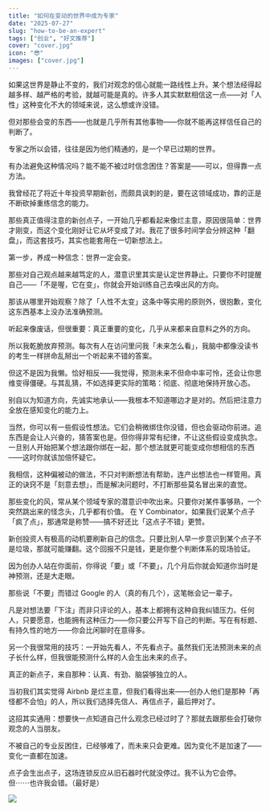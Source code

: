 ```yaml
---
title: "如何在变动的世界中成为专家"
date: "2025-07-27"
slug: "how-to-be-an-expert"
tags: ["创业", "好文推荐"]
cover: "cover.jpg"
icon: "😎"
images: ["cover.jpg"]
---
```

如果这世界是静止不变的，我们对观念的信心就能一路线性上升。某个想法经得起越多样、越严格的考验，就越可能是真的。许多人其实默默相信这一点——对「人性」这种变化不大的领域来说，这么想或许没错。



但对那些会变的东西——也就是几乎所有其他事物——你就不能再这样信任自己的判断了。



专家之所以会错，往往是因为他们精通的，是一个早已过期的世界。



有办法避免这种情况吗？能不能不被过时信念困住？答案是——可以，但得靠一点方法。



我曾经花了将近十年投资早期新创，而颇具讽刺的是，要在这领域成功，靠的正是不断砍掉重练信念的能力。



那些真正值得注意的新创点子，一开始几乎都看起来像烂主意，原因很简单：世界才刚变，而这个变化刚好让它从坏变成了对。我花了很多时间学会分辨这种「翻盘」，而这套技巧，其实也能套用在一切新想法上。



第一步，养成一种信念：世界一定会变。



那些对自己观点越来越笃定的人，潜意识里其实是认定世界静止。只要你不时提醒自己——「不是喔，它在变」，你就会开始训练自己去嗅出风的方向。



那该从哪里开始观察？除了「人性不太变」这条中等实用的原则外，很抱歉，变化这东西基本上没办法准确预测。



听起来像废话，但很重要：真正重要的变化，几乎从来都来自意料之外的方向。



所以我乾脆放弃预测。每次有人在访问里问我「未来怎么看」，我脑中都像没读书的考生一样拼命乱掰出一个听起来不错的答案。



但这不是因为我懒。恰好相反——我觉得，预测未来不但命中率可怜，还会让你思维变得僵硬。与其乱猜，不如选择更实际的策略：彻底、彻底地保持开放心态。



别自以为知道方向，先诚实地承认——我根本不知道哪边才是对的。然后把注意力全放在感知变化的能力上。



当然，你可以有一些假设性想法。它们会稍微绑住你没错，但也会驱动你前进。追东西是会让人兴奋的，猜答案也是。但你得非常有纪律，不让这些假设变成执念。
一旦别人开始把某个想法跟你绑在一起，那个想法就更可能变成你想相信的东西——这时你就该加倍怀疑它。



我相信，这种偏被动的做法，不只对判断想法有帮助，连产出想法也一样管用。真正的诀窍不是「刻意去想」，而是解决问题时，不打断那些莫名冒出来的直觉。



那些变化的风，常从某个领域专家的潜意识中吹出来。只要你对某件事够熟，一个突然跳出来的怪念头，几乎都有价值。
在 Y Combinator，如果我们说某个点子「疯了点」，那通常是称赞——搞不好还比「这点子不错」更赞。



新创投资人有极高的动机要刷新自己的信念。只要比别人早一步意识到某个点子不是垃圾，那就可能赚翻。这个回报不只是钱，更是你整个判断体系的现场验证。



因为创办人站在你面前，你得说「要」或「不要」，几个月后你就会知道你当时是神预测，还是大走眼。



那些说「不要」而错过 Google 的人（真的有几个），这笔帐会记一辈子。



凡是对想法要「下注」而非只评论的人，基本上都拥有这种自我纠错压力。任何人，只要愿意，也能拥有这种压力——你只要公开写下自己的判断。写在有标题、有持久性的地方——你会比闲聊时在意得多。



另一个我很常用的技巧：一开始先看人，不先看点子。虽然我们无法预测未来的点子长什么样，但我很能预测什么样的人会生出未来的点子。



真正的新点子，来自那种：认真、有劲、脑袋够独立的人。



当初我们其实觉得 Airbnb 是烂主意，但我们看得出来——创办人他们是那种「再怪都不会怕」的人，所以我们选择先信人、再信点子，最后押对了。



这招其实通用：想要快一点知道自己什么观念已经过时了？那就去跟那些会打破你观念的人当朋友。



不被自己的专业反困住，已经够难了，而未来只会更难。因为变化不是加速了——变化一直都在加速。



点子会生出点子，这场连锁反应从旧石器时代就没停过。我不认为它会停。
但⋯⋯也许我会错。（最好是）




![](https://prod-files-secure.s3.us-west-2.amazonaws.com/112d0858-5090-4d34-a606-b75eb8d65fd2/46476355-9cf3-4e99-9b7a-3531bc426380/1000202064.png?X-Amz-Algorithm=AWS4-HMAC-SHA256&X-Amz-Content-Sha256=UNSIGNED-PAYLOAD&X-Amz-Credential=ASIAZI2LB46632MONQP7%2F20251031%2Fus-west-2%2Fs3%2Faws4_request&X-Amz-Date=20251031T073020Z&X-Amz-Expires=3600&X-Amz-Security-Token=IQoJb3JpZ2luX2VjEEgaCXVzLXdlc3QtMiJHMEUCIBLT7lT%2BEZtP8NPpy1CFJ3uOnJduQtfjZg8X7D1eJTEJAiEA4IGdpIpUi6Ok0eR1F61xpUCy1017%2FvkBSYg5DGN9W5wq%2FwMIERAAGgw2Mzc0MjMxODM4MDUiDEt1xiiP39m8AgQT3SrcA%2FQlhuFS6eKotSHHvoASns2fhoPgzMROcunNemdqnJFNV4DNM4udj9Qs%2FLGr1pgQQd3dWN4LiF71jhx%2F6DFIMKp2IAL%2Bm%2FENkzhyicjIrD5m%2BH8r9HGGRZfHgCOQwZsAvhicxCXL8C2t06dUzF4WsIfOkSP5tC8xDtHOnqwVKrkNwX3Dcxo8PPyyhm0WOOxdjenM5Y3z%2BCkMFpfzUK1V11EG9ZDHpn9YlTkSW3XgG17OEQpVLy4BxBKr185U1KrHk8vE2Fnc0KsCarxA43nAO%2Fl8DZORAHB%2FiIdGi2O%2Fe4fFub3y9poukdQWzv1R3UwjKoA%2By0EodYD0j0YjHb7l%2FvJF6CqtboRWdnsefQ%2FHu7P9u4mq4kNLTrIB%2BWhI7cgnn%2FolyagMqf%2Fe3rZOW%2F6zZYwwl4JR7WPHGu1W0euxXKebEVVvii5JsM1K4rFMQuNM9lj87mUjmRhroI0Zn74sdYIAqIQ32jloF%2BkMtZcgVElQhwVMCTplmfcO4BWAAD5YHH5Jh8LGvpR%2FDZty0jTVy3XEjawlk3zCtneW1z6AsYZ8JdHnTAzn1DC8PguKMAi8NV2Hp14igChnifoBSi2WlHZFiIT6doyhmrOROERdShq86bv1RH9Jh9pj%2FfM6MPfHkcgGOqUBLlfdcDHCgsBgclw6TLep3Fp2ttEinkLwCzPHAxOFc2crE%2BigV81c50lslSo720gmEx%2FZisvOscWmydWvkZVxLllx3UfWMaVxg14jl3VtEg%2B4w4neNCZpDRm%2BdZ4vazyZL0Snha3DPOLBOZ028%2B%2FqMcJbnPXOYt0KATJhu%2B9uU0X7y8akoVkO39ytAYydIQ8f%2BKzSUWeW%2BeLnyonU7z%2FRcLXDTJif&X-Amz-Signature=2939785f34e1298e6495b165fa764e9d2bd60ee51ea830c31b9ca0d6fe25a8b1&X-Amz-SignedHeaders=host&x-amz-checksum-mode=ENABLED&x-id=GetObject)

